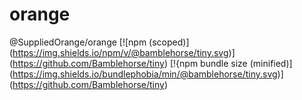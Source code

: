 # orange
@SuppliedOrange/orange
[![npm (scoped)]
(https://img.shields.io/npm/v/@bamblehorse/tiny.svg)]
(https://github.com/Bamblehorse/tiny)
[!{npm bundle size (minified)]
(https://img.shields.io/bundlephobia/min/@bamblehorse/tiny.svg)]
(https://github.com/Bamblehorse/tiny)

